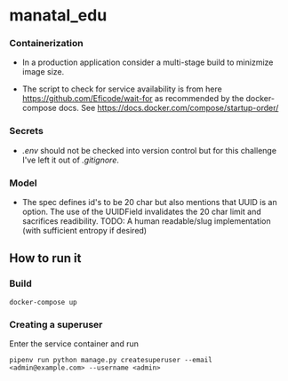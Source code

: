 # manatal_edu

### Containerization
- In a production application consider a multi-stage build to minizmize image size.

- The script to check for service availability is from here https://github.com/Eficode/wait-for as recommended by the docker-compose docs. See https://docs.docker.com/compose/startup-order/

### Secrets
- *.env* should not be checked into version control but for this challenge I've left it out of *.gitignore*.

### Model

- The spec defines id's to be 20 char but also mentions that UUID is an option. The use of the UUIDField invalidates the 20 char limit and sacrifices readibility. TODO: A human readable/slug implementation (with sufficient entropy if desired) 


## How to run it

### Build

`docker-compose up`

### Creating a superuser 

Enter the service container and run 

`pipenv run python manage.py createsuperuser --email <admin@example.com> --username <admin>`